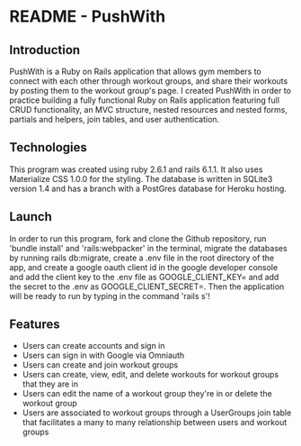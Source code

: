 # README - PushWith

## Introduction
PushWith is a Ruby on Rails application that allows gym members to connect with each other through workout groups, and share their workouts by posting them to the workout group's page. I created PushWith in order to practice building a fully functional Ruby on Rails application featuring full CRUD functionality, an MVC structure, nested resources and nested forms, partials and helpers, join tables, and user authentication.

## Technologies
This program was created using ruby 2.6.1 and rails 6.1.1. It also uses Materialize CSS 1.0.0 for the styling. The database is written in SQLite3 version 1.4 and has a branch with a PostGres database for Heroku hosting.

## Launch
In order to run this program, fork and clone the Github repository, run 'bundle install' and 'rails:webpacker' in the terminal, migrate the databases by running rails db:migrate, create a .env file in the root directory of the app, and create a google oauth client id in the google developer console and add the client key to the .env file as GOOGLE_CLIENT_KEY= and add the secret to the .env as GOOGLE_CLIENT_SECRET=. Then the application will be ready to run by typing in the command 'rails s'!

## Features

-  Users can create accounts and sign in
-  Users can sign in with Google via Omniauth
-  Users can create and join workout groups
-  Users can create, view, edit, and delete workouts for workout groups that they are in
-  Users can edit the name of a workout group they're in or delete the workout group
-  Users are associated to workout groups through a UserGroups join table that facilitates a many to many relationship between users and workout groups
